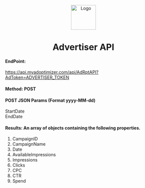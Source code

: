 <p align="center">
  <a href="https://myadoptimizer.com/">
    <img src="https://myadoptimizer.com/img/logo-blk.svg" alt="Logo" height="80">
  </a>
</p>
<h1 align="center"> Advertiser API </h1>

#### <b>EndPoint:</b>
https://api.myadoptimizer.com/api/AdRptAPI?AdToken=ADVERTISER_TOKEN

#### <b>Method:</b> POST 

#### <b>POST JSON Params (Format yyyy-MM-dd)</b>
StartDate <br>
EndDate 

#### <b>Results:</b> An array of objects containing the following properties. 
1.	CampaignID
2.	CampaignName
3.	Date
4.	AvailableImpressions
5.	Impressions
6.	Clicks
7.	CPC
8.	CTR
9.	Spend